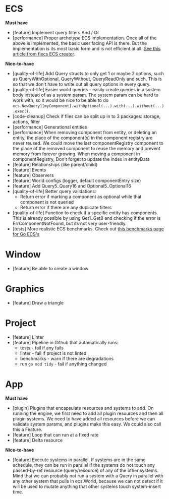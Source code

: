 # ECS
**Must have**
- [feature] Implement query filters And / Or
- [performance] Proper archetype ECS implementation. Once all of the above is implemented, the basic user facing API is there. But the implementation is its most basic form and is not efficient at all. [See this article from flecs ECS creator](https://ajmmertens.medium.com/building-an-ecs-1-where-are-my-entities-and-components-63d07c7da742).

**Nice-to-have**
- [quality-of-life] Add Query structs to only get 1 or maybe 2 options, such as QueryWithOptional, QueryWithout, QueryReadOnly and such. This is so that we don't have to write out all query options in every query.
- [quality-of-life] Easier world queries - easily create queries in a system body instead of as a system param. The system param can be hard to work with, so it would be nice to be able to do `ecs.NewQuery1[myComponent].withOptional(...).with(...).without(...).exec()`.
- [code-cleanup] Check if files can be split up in to 3 packages: storage, actions, filter
- [performance] Generational entities
- [performance] When removing component from entity, or deleting an entity, the place of the component(s) in the component registry are never reused. We could move the last componentRegistry component to the place of the removed component to reuse the memory and prevent memory from forever growing. When moving a component in componentRegistry, Don't forget to update the index in entityData
- [feature] Relationships (like parent/child)
- [feature] Events
- [feature] Observers
- [feature] World configs (logger, default componentEntry size)
- [feature] Add Query5..Query16 and Optional5..Optional16
- [quality-of-life] Better query validations:
    - Return error if marking a component as optional while that component is not queried
    - Return error if there are any duplicate filters
- [quality-of-life] Function to check if a specific entity has components. This is already possible by using Get1..Get8 and checking if the error is ErrComponentNotFound, but its not very user-friendly.
- [tests] More realistic ECS benchmarks. Check out [this benchmarks page for Go ECS's](https://github.com/mlange-42/go-ecs-benchmarks)

# Window
- [feature] Be able to create a window

# Graphics
- [feature] Draw a triangle

# Project
- [feature] Linter
- [feature] Pipeline in Github that automatically runs:
    - tests - fail if any fails
    - linter - fail if project is not linted
    - benchmarks - warn if there are degradations
    - run `go mod tidy` - fail if anything changed

# App
**Must have**
- [plugin] Plugins that encapsulate resources and systems to add. On running the engine, we first need to add all plugin resources and then all plugin systems. We need to have added all resources before we can validate system params, and plugins make this easy. We could also call this a Feature.
- [feature] Loop that can run at a fixed rate
- [feature] Delta resource

**Nice-to-have**
- [feature] Execute systems in parallel. If systems are in the same schedule, they can be run in parallel if the systems do not touch any passed-by-ref resource (query/resource) of any of the other systems. Mind that we can probably not run a system with a Query in parallel with any other system that pulls in ecs.World, because we can not detect if it will be used to mutate anything that other systems touch system-insert time.
